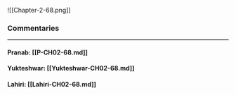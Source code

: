 ![[Chapter-2-68.png]]

### Commentaries

---

#### Pranab: [[P-CH02-68.md]]

#### Yukteshwar: [[Yukteshwar-CH02-68.md]]

#### Lahiri: [[Lahiri-CH02-68.md]]
